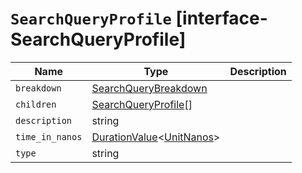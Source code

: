 # `SearchQueryProfile` [interface-SearchQueryProfile]

| Name | Type | Description |
| - | - | - |
| `breakdown` | [SearchQueryBreakdown](./SearchQueryBreakdown.md) | &nbsp; |
| `children` | [SearchQueryProfile](./SearchQueryProfile.md)[] | &nbsp; |
| `description` | string | &nbsp; |
| `time_in_nanos` | [DurationValue](./DurationValue.md)<[UnitNanos](./UnitNanos.md)> | &nbsp; |
| `type` | string | &nbsp; |
